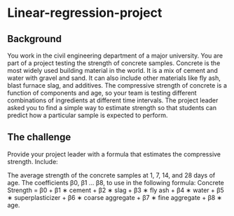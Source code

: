 # Linear-regression-project
## Background
You work in the civil engineering department of a major university. You are part of a project testing the strength of concrete samples. Concrete is the most widely used building material in the world. It is a mix of cement and water with gravel and sand. It can also include other materials like fly ash, blast furnace slag, and additives. The compressive strength of concrete is a function of components and age, so your team is testing different combinations of ingredients at different time intervals. The project leader asked you to find a simple way to estimate strength so that students can predict how a particular sample is expected to perform.

## The challenge
Provide your project leader with a formula that estimates the compressive strength. Include:

The average strength of the concrete samples at 1, 7, 14, and 28 days of age.
The coefficients β0, β1 ... β8, to use in the following formula: Concrete Strength = β0 + β1 ∗ cement + β2 ∗ slag + β3 ∗ fly ash + β4 ∗ water + β5 ∗ superplasticizer + β6 ∗ coarse aggregate + β7 ∗ fine aggregate + β8 ∗ age.
